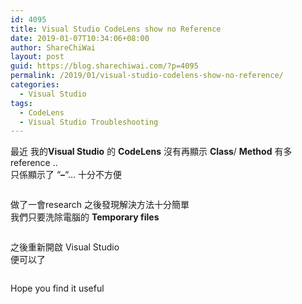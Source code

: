 ```yaml
---
id: 4095
title: Visual Studio CodeLens show no Reference
date: 2019-01-07T10:34:06+08:00
author: ShareChiWai
layout: post
guid: https://blog.sharechiwai.com/?p=4095
permalink: /2019/01/visual-studio-codelens-show-no-reference/
categories:
  - Visual Studio
tags:
  - CodeLens
  - Visual Studio Troubleshooting
---
```

最近 我的**Visual Studio** 的 **CodeLens** 沒有再顯示 **Class**/ **Method** 有多 reference ..  
只係顯示了 &#8220;**&#8211;**&#8220;&#8230; 十分不方便 <figure class="wp-block-image">

<img src="https://i0.wp.com/blog.sharechiwai.com/wp-content/uploads/2019/01/image-6.png?w=625&#038;ssl=1" alt="" class="wp-image-4097" data-recalc-dims="1" /> </figure> 

做了一會research 之後發現解決方法十分簡單  
我們只要洗除電腦的 **Temporary files**  
<figure class="wp-block-image">

<img src="https://i2.wp.com/blog.sharechiwai.com/wp-content/uploads/2019/01/image-5.png?w=625&#038;ssl=1" alt="" class="wp-image-4096" srcset="https://i2.wp.com/blog.sharechiwai.com/wp-content/uploads/2019/01/image-5.png?w=375 375w, https://i2.wp.com/blog.sharechiwai.com/wp-content/uploads/2019/01/image-5.png?resize=248%2C300 248w" sizes="(max-width: 375px) 100vw, 375px" data-recalc-dims="1" /> </figure> 

之後重新開啟 Visual Studio  
便可以了  
<figure class="wp-block-image">

<img src="https://i2.wp.com/blog.sharechiwai.com/wp-content/uploads/2019/01/image-7.png?w=625&#038;ssl=1" alt="" class="wp-image-4098" data-recalc-dims="1" /> </figure> 

Hope you find it useful